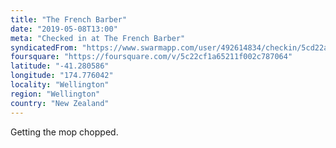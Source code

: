 ```yaml
---
title: "The French Barber"
date: "2019-05-08T13:00"
meta: "Checked in at The French Barber"
syndicatedFrom: "https://www.swarmapp.com/user/492614834/checkin/5cd22a1fa2c00b002c24077d"
foursquare: "https://foursquare.com/v/5c22cf1a65211f002c787064"
latitude: "-41.280586"
longitude: "174.776042"
locality: "Wellington"
region: "Wellington"
country: "New Zealand"
---
```

Getting the mop chopped.
